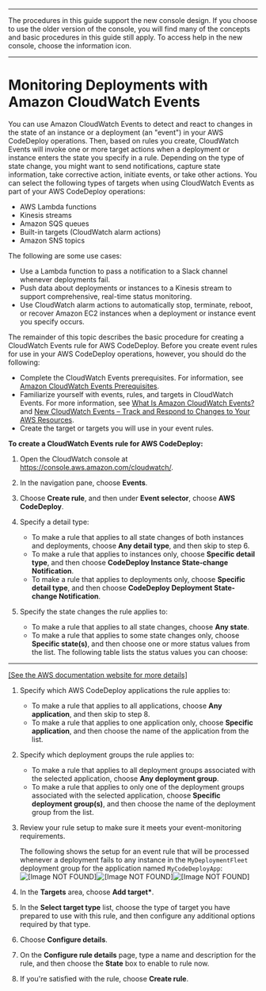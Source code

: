 --------

 The procedures in this guide support the new console design\. If you choose to use the older version of the console, you will find many of the concepts and basic procedures in this guide still apply\. To access help in the new console, choose the information icon\. 

--------

# Monitoring Deployments with Amazon CloudWatch Events<a name="monitoring-cloudwatch-events"></a>

You can use Amazon CloudWatch Events to detect and react to changes in the state of an instance or a deployment \(an "event"\) in your AWS CodeDeploy operations\. Then, based on rules you create, CloudWatch Events will invoke one or more target actions when a deployment or instance enters the state you specify in a rule\. Depending on the type of state change, you might want to send notifications, capture state information, take corrective action, initiate events, or take other actions\. You can select the following types of targets when using CloudWatch Events as part of your AWS CodeDeploy operations:
+ AWS Lambda functions
+  Kinesis streams
+ Amazon SQS queues
+ Built\-in targets \(CloudWatch alarm actions\)
+ Amazon SNS topics

The following are some use cases:
+ Use a Lambda function to pass a notification to a Slack channel whenever deployments fail\.
+ Push data about deployments or instances to a Kinesis stream to support comprehensive, real\-time status monitoring\.
+ Use CloudWatch alarm actions to automatically stop, terminate, reboot, or recover Amazon EC2 instances when a deployment or instance event you specify occurs\.

The remainder of this topic describes the basic procedure for creating a CloudWatch Events rule for AWS CodeDeploy\. Before you create event rules for use in your AWS CodeDeploy operations, however, you should do the following:
+ Complete the CloudWatch Events prerequisites\. For information, see [Amazon CloudWatch Events Prerequisites](https://docs.aws.amazon.com/AmazonCloudWatch/latest/events/CWE_Prerequisites.html)\.
+ Familiarize yourself with events, rules, and targets in CloudWatch Events\. For more information, see [What Is Amazon CloudWatch Events?](https://docs.aws.amazon.com/AmazonCloudWatch/latest/events/WhatIsCloudWatchEvents.html) and [New CloudWatch Events – Track and Respond to Changes to Your AWS Resources](http://aws.amazon.com/blogs/aws/new-cloudwatch-events-track-and-respond-to-changes-to-your-aws-resources/)\.
+ Create the target or targets you will use in your event rules\. 

**To create a CloudWatch Events rule for AWS CodeDeploy:**

1. Open the CloudWatch console at [https://console\.aws\.amazon\.com/cloudwatch/](https://console.aws.amazon.com/cloudwatch/)\.

1. In the navigation pane, choose **Events**\.

1. Choose **Create rule**, and then under **Event selector**, choose **AWS CodeDeploy**\.

1. Specify a detail type:
   + To make a rule that applies to all state changes of both instances and deployments, choose **Any detail type**, and then skip to step 6\.
   + To make a rule that applies to instances only, choose **Specific detail type**, and then choose **CodeDeploy Instance State\-change Notification**\.
   + To make a rule that applies to deployments only, choose **Specific detail type**, and then choose **CodeDeploy Deployment State\-change Notification**\.

1. Specify the state changes the rule applies to:
   + To make a rule that applies to all state changes, choose **Any state**\.
   + To make a rule that applies to some state changes only, choose **Specific state\(s\)**, and then choose one or more status values from the list\. The following table lists the status values you can choose:  
****    
[\[See the AWS documentation website for more details\]](http://docs.aws.amazon.com/codedeploy/latest/userguide/monitoring-cloudwatch-events.html)

1. Specify which AWS CodeDeploy applications the rule applies to:
   + To make a rule that applies to all applications, choose **Any application**, and then skip to step 8\.
   + To make a rule that applies to one application only, choose **Specific application**, and then choose the name of the application from the list\.

1. Specify which deployment groups the rule applies to:
   + To make a rule that applies to all deployment groups associated with the selected application, choose **Any deployment group**\.
   + To make a rule that applies to only one of the deployment groups associated with the selected application, choose **Specific deployment group\(s\)**, and then choose the name of the deployment group from the list\.

1. Review your rule setup to make sure it meets your event\-monitoring requirements\.

   The following shows the setup for an event rule that will be processed whenever a deployment fails to any instance in the `MyDeploymentFleet` deployment group for the application named `MyCodeDeployApp`:  
![\[Image NOT FOUND\]](http://docs.aws.amazon.com/codedeploy/latest/userguide/images/CWE-Event-selector.png)![\[Image NOT FOUND\]](http://docs.aws.amazon.com/codedeploy/latest/userguide/)![\[Image NOT FOUND\]](http://docs.aws.amazon.com/codedeploy/latest/userguide/)

1. In the **Targets** area, choose **Add target\***\.

1. In the **Select target type** list, choose the type of target you have prepared to use with this rule, and then configure any additional options required by that type\. 

1. Choose **Configure details**\.

1. On the **Configure rule details** page, type a name and description for the rule, and then choose the **State** box to enable to rule now\.

1. If you're satisfied with the rule, choose **Create rule**\.
